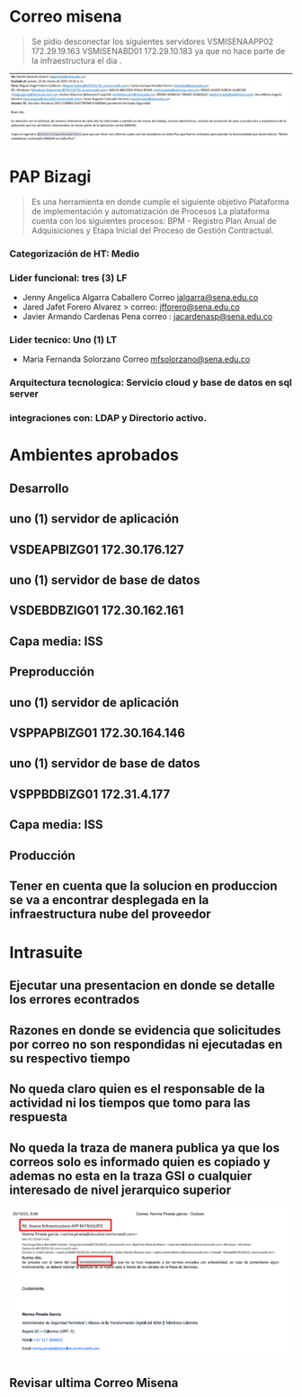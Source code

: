 # Correo misena
> Se pidio desconectar los siguientes servidores VSMISENAAPP02	172.29.19.163
VSMISENABD01	172.29.10.183
ya que no hace parte de la infraestructura el dia . 


![alt text](Misena_img1.png)

# PAP Bizagi
[comment]: <Descripcion de la herramienta>
> Es una herramienta en donde cumple el siguiente objetivo 
> Plataforma de implementación y automatización de Procesos
La plataforma cuenta con los siguientes procesos:
BPM - Registro Plan Anual de Adquisiciones y Etapa Inicial del Proceso de Gestión Contractual.
### Categorización de HT: Medio
### Lider funcional: tres (3) LF 
* Jenny Angelica Algarra Caballero Correo jalgarra@sena.edu.co  
* Jared Jafet Forero Alvarez > correo: jfforero@sena.edu.co  
* Javier Armando Cardenas Pena correo : jacardenasp@sena.edu.co  
### Lider tecnico: Uno (1) LT
* Maria Fernanda Solorzano  Correo mfsolorzano@sena.edu.co
### Arquitectura tecnologica: Servicio cloud y base de datos en sql server
### integraciones con: LDAP y Directorio activo.

# Ambientes aprobados

## Desarrollo 
## uno (1) servidor de aplicación
## VSDEAPBIZG01	172.30.176.127
## uno (1) servidor de base de datos
## VSDEBDBZIG01	172.30.162.161
## Capa media: ISS
## Preproducción
## uno (1) servidor de aplicación
## VSPPAPBIZG01	172.30.164.146
## uno (1) servidor de base de datos
## VSPPBDBIZG01	172.31.4.177
## Capa media: ISS
## Producción
## Tener en cuenta que la solucion en produccion se va a encontrar desplegada en la infraestructura nube del proveedor

# Intrasuite

## Ejecutar una presentacion en donde se detalle los errores econtrados 
## Razones en donde se evidencia que solicitudes por correo no son respondidas ni ejecutadas en su respectivo tiempo
## No queda claro quien es el responsable de la actividad ni los tiempos que tomo para las respuesta
## No queda la traza de manera publica ya que los correos solo es informado quien es copiado y ademas no esta en la traza GSI o cualquier interesado de nivel jerarquico superior
[comment]: <Colocar img >
![alt text](intrasuite.png)

## Revisar ultima Correo Misena 

